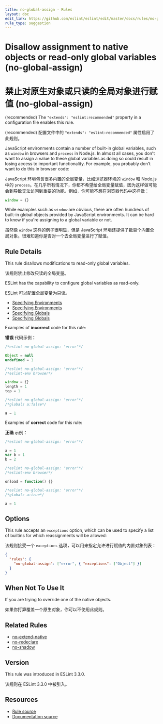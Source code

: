 ```yaml
---
title: no-global-assign - Rules
layout: doc
edit_link: https://github.com/eslint/eslint/edit/master/docs/rules/no-global-assign.md
rule_type: suggestion
---
```


<!-- Note: No pull requests accepted for this file. See README.md in the root directory for details. -->

# Disallow assignment to native objects or read-only global variables (no-global-assign)

# 禁止对原生对象或只读的全局对象进行赋值 (no-global-assign)

(recommended) The `"extends": "eslint:recommended"` property in a configuration file enables this rule.

(recommended) 配置文件中的 `"extends": "eslint:recommended"` 属性启用了此规则。

JavaScript environments contain a number of built-in global variables, such as `window` in browsers and `process` in Node.js. In almost all cases, you don't want to assign a value to these global variables as doing so could result in losing access to important functionality. For example, you probably don't want to do this in browser code:

JavaScript 环境包含很多内置的全局变量，比如浏览器环境的 `window` 和 Node.js 中的 `process`。在几乎所有情况下，你都不希望给全局变量赋值，因为这样做可能会到导致无法访问到重要的功能。例如，你可能不想在浏览器代码中这样做：

```js
window = {}
```

While examples such as `window` are obvious, there are often hundreds of built-in global objects provided by JavaScript environments. It can be hard to know if you're assigning to a global variable or not.

虽然像 `window` 这样的例子很明显，但是 JavaScript 环境还提供了数百个内置全局对象。很难知道你是否对一个去全局变量进行了赋值。

## Rule Details

This rule disallows modifications to read-only global variables.

该规则禁止修改只读的全局变量。

ESLint has the capability to configure global variables as read-only.

ESLint 可以配置全局变量为只读。

- [Specifying Environments](../user-guide/configuring#specifying-environments)
- [Specifying Environments](../user-guide/configuring#specifying-environments)
- [Specifying Globals](../user-guide/configuring#specifying-globals)
- [Specifying Globals](../user-guide/configuring#specifying-globals)

Examples of **incorrect** code for this rule:

**错误** 代码示例：

```js
/*eslint no-global-assign: "error"*/

Object = null
undefined = 1
```

```js
/*eslint no-global-assign: "error"*/
/*eslint-env browser*/

window = {}
length = 1
top = 1
```

```js
/*eslint no-global-assign: "error"*/
/*globals a:false*/

a = 1
```

Examples of **correct** code for this rule:

**正确** 示例：

```js
/*eslint no-global-assign: "error"*/

a = 1
var b = 1
b = 2
```

```js
/*eslint no-global-assign: "error"*/
/*eslint-env browser*/

onload = function() {}
```

```js
/*eslint no-global-assign: "error"*/
/*globals a:true*/

a = 1
```

## Options

This rule accepts an `exceptions` option, which can be used to specify a list of builtins for which reassignments will be allowed:

该规则接受一个 `exceptions` 选项，可以用来指定允许进行赋值的内置对象列表：

```json
{
  "rules": {
    "no-global-assign": ["error", { "exceptions": ["Object"] }]
  }
}
```

## When Not To Use It

If you are trying to override one of the native objects.

如果你打算覆盖一个原生对象，你可以不使用此规则。

## Related Rules

- [no-extend-native](https://cn.eslint.org/docs/rules/no-extend-native)
- [no-redeclare](https://cn.eslint.org/docs/rules/no-redeclare)
- [no-shadow](https://cn.eslint.org/docs/rules/no-shadow)

## Version

This rule was introduced in ESLint 3.3.0.

该规则在 ESLint 3.3.0 中被引入。

## Resources

- [Rule source](https://github.com/eslint/eslint/tree/master/lib/rules/no-global-assign.js)
- [Documentation source](https://github.com/eslint/eslint/tree/master/docs/rules/no-global-assign.md)
